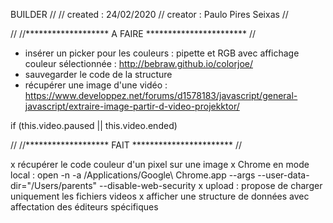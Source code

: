 BUILDER
//
// created : 24/02/2020
// creator : Paulo Pires Seixas
//

//
//*******************  A FAIRE ***********************
//


- insérer un picker pour les couleurs : pipette et RGB avec affichage couleur sélectionnée : http://bebraw.github.io/colorjoe/
- sauvegarder le code de la structure
- récupérer une image d'une vidéo : https://www.developpez.net/forums/d1578183/javascript/general-javascript/extraire-image-partir-d-video-projekktor/

 if (this.video.paused || this.video.ended)

//
//*******************  FAIT ***********************
//

x récupérer le code couleur d'un pixel sur une image
x Chrome en mode local : open -n -a /Applications/Google\ Chrome.app --args --user-data-dir="/Users/parents" --disable-web-security
x upload : propose de charger uniquement les fichiers videos
x afficher une structure de données avec affectation des éditeurs spécifiques

